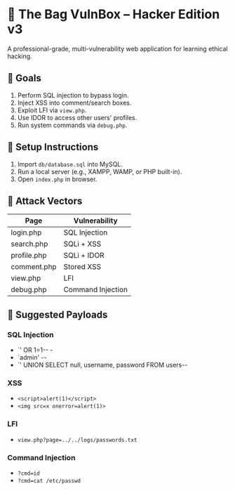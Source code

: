 # 🔐 The Bag VulnBox – Hacker Edition v3

A professional-grade, multi-vulnerability web application for learning ethical hacking.

## 🧪 Goals

1. Perform SQL injection to bypass login.
2. Inject XSS into comment/search boxes.
3. Exploit LFI via `view.php`.
4. Use IDOR to access other users' profiles.
5. Run system commands via `debug.php`.

## 🧰 Setup Instructions

1. Import `db/database.sql` into MySQL.
2. Run a local server (e.g., XAMPP, WAMP, or PHP built-in).
3. Open `index.php` in browser.

## 🧪 Attack Vectors

| Page | Vulnerability |
|------|---------------|
| login.php | SQL Injection |
| search.php | SQLi + XSS |
| profile.php | SQLi + IDOR |
| comment.php | Stored XSS |
| view.php | LFI |
| debug.php | Command Injection |

## 🧪 Suggested Payloads

### SQL Injection
- `' OR 1=1-- -
- `admin' -- 
- `' UNION SELECT null, username, password FROM users-- 

### XSS
- `<script>alert(1)</script>`
- `<img src=x onerror=alert(1)>`

### LFI
- `view.php?page=../../logs/passwords.txt`

### Command Injection
- `?cmd=id`
- `?cmd=cat /etc/passwd`